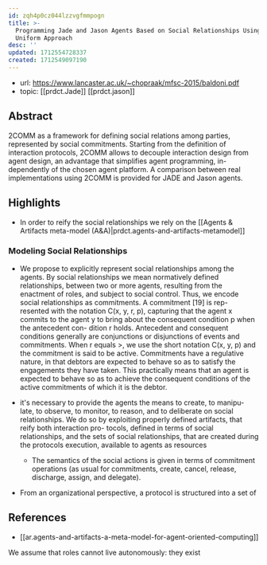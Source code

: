 ```yaml
---
id: zqh4p0cz044lzzvgfmmpogn
title: >-
  Programming Jade and Jason Agents Based on Social Relationships Using a
  Uniform Approach
desc: ''
updated: 1712554728337
created: 1712549097190
---
```


- url: https://www.lancaster.ac.uk/~chopraak/mfsc-2015/baldoni.pdf
- topic: [[prdct.Jade]] [[prdct.jason]]

## Abstract

2COMM as a framework for defining social relations among parties, represented by social commitments. Starting from the definition of interaction protocols, 2COMM allows to decouple interaction design from agent design, an advantage that simplifies agent programming, in- dependently of the chosen agent platform. A comparison between real implementations using 2COMM is provided for JADE and Jason agents.


## Highlights

- In order to reify the social relationships we rely on the [[Agents & Artifacts meta-model (A&A)|prdct.agents-and-artifacts-metamodel]] 

### Modeling Social Relationships

- We propose to explicitly represent social relationships among the agents. By social relationships we mean normatively defined relationships, between two or more agents, resulting from the enactment of roles, and subject to social control. Thus, we encode social relationships as commitments. A commitment [19] is rep- resented with the notation C(x, y, r, p), capturing that the agent x commits to the agent y to bring about the consequent condition p when the antecedent con- dition r holds. Antecedent and consequent conditions generally are conjunctions or disjunctions of events and commitments. When r equals >, we use the short notation C(x, y, p) and the commitment is said to be active. Commitments have a regulative nature, in that debtors are expected to behave so as to satisfy the engagements they have taken. This practically means that an agent is expected to behave so as to achieve the consequent conditions of the active commitments of which it is the debtor.

- it's necessary to provide the agents the means to create, to manipu- late, to observe, to monitor, to reason, and to deliberate on social relationships. We do so by exploiting properly defined artifacts, that reify both interaction pro- tocols, defined in terms of social relationships, and the sets of social relationships, that are created during the protocols execution, available to agents as resources

  -  The semantics of the social actions is given in terms of commitment operations (as usual for commitments, create, cancel, release, discharge, assign, and delegate).
-  From an organizational perspective, a protocol is structured into a set of


## References

- [[ar.agents-and-artifacts-a-meta-model-for-agent-oriented-computing]]

We assume that roles cannot live autonomously: they exist